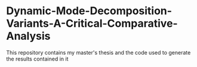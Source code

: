 # Dynamic-Mode-Decomposition-Variants-A-Critical-Comparative-Analysis
This repository contains my master's thesis and the code used to generate the results contained in it
